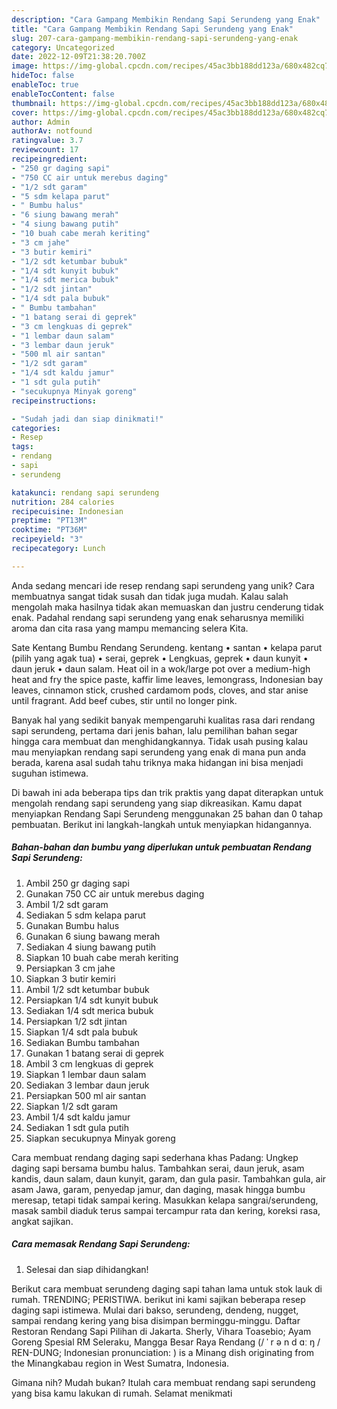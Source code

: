 ```yaml
---
description: "Cara Gampang Membikin Rendang Sapi Serundeng yang Enak"
title: "Cara Gampang Membikin Rendang Sapi Serundeng yang Enak"
slug: 207-cara-gampang-membikin-rendang-sapi-serundeng-yang-enak
category: Uncategorized
date: 2022-12-09T21:38:20.700Z
image: https://img-global.cpcdn.com/recipes/45ac3bb188dd123a/680x482cq70/rendang-sapi-serundeng-foto-resep-utama.jpg
hideToc: false
enableToc: true
enableTocContent: false
thumbnail: https://img-global.cpcdn.com/recipes/45ac3bb188dd123a/680x482cq70/rendang-sapi-serundeng-foto-resep-utama.jpg
cover: https://img-global.cpcdn.com/recipes/45ac3bb188dd123a/680x482cq70/rendang-sapi-serundeng-foto-resep-utama.jpg
author: Admin
authorAv: notfound
ratingvalue: 3.7
reviewcount: 17
recipeingredient:
- "250 gr daging sapi"
- "750 CC air untuk merebus daging"
- "1/2 sdt garam"
- "5 sdm kelapa parut"
- " Bumbu halus"
- "6 siung bawang merah"
- "4 siung bawang putih"
- "10 buah cabe merah keriting"
- "3 cm jahe"
- "3 butir kemiri"
- "1/2 sdt ketumbar bubuk"
- "1/4 sdt kunyit bubuk"
- "1/4 sdt merica bubuk"
- "1/2 sdt jintan"
- "1/4 sdt pala bubuk"
- " Bumbu tambahan"
- "1 batang serai di geprek"
- "3 cm lengkuas di geprek"
- "1 lembar daun salam"
- "3 lembar daun jeruk"
- "500 ml air santan"
- "1/2 sdt garam"
- "1/4 sdt kaldu jamur"
- "1 sdt gula putih"
- "secukupnya Minyak goreng"
recipeinstructions:

- "Sudah jadi dan siap dinikmati!"
categories:
- Resep
tags:
- rendang
- sapi
- serundeng

katakunci: rendang sapi serundeng 
nutrition: 284 calories
recipecuisine: Indonesian
preptime: "PT13M"
cooktime: "PT36M"
recipeyield: "3"
recipecategory: Lunch

---
```





Anda sedang mencari ide resep rendang sapi serundeng yang unik? Cara membuatnya sangat tidak susah dan tidak juga mudah. Kalau salah mengolah maka hasilnya tidak akan memuaskan dan justru cenderung tidak enak. Padahal rendang sapi serundeng yang enak seharusnya memiliki aroma dan cita rasa yang mampu memancing selera Kita.





Sate Kentang Bumbu Rendang Serundeng. kentang • santan • kelapa parut (pilih yang agak tua) • serai, geprek • Lengkuas, geprek • daun kunyit • daun jeruk • daun salam. Heat oil in a wok/large pot over a medium-high heat and fry the spice paste, kaffir lime leaves, lemongrass, Indonesian bay leaves, cinnamon stick, crushed cardamom pods, cloves, and star anise until fragrant. Add beef cubes, stir until no longer pink.

Banyak hal yang sedikit banyak mempengaruhi kualitas rasa dari rendang sapi serundeng, pertama dari jenis bahan, lalu pemilihan bahan segar hingga cara membuat dan menghidangkannya. Tidak usah pusing kalau mau menyiapkan rendang sapi serundeng yang enak di mana pun anda berada, karena asal sudah tahu triknya maka hidangan ini bisa menjadi suguhan istimewa.






Di bawah ini ada beberapa tips dan trik praktis yang dapat diterapkan untuk mengolah rendang sapi serundeng yang siap dikreasikan. Kamu dapat menyiapkan Rendang Sapi Serundeng menggunakan 25 bahan dan 0 tahap pembuatan. Berikut ini langkah-langkah untuk menyiapkan hidangannya.

<!--inarticleads1-->

##### Bahan-bahan dan bumbu yang diperlukan untuk pembuatan Rendang Sapi Serundeng:

1. Ambil 250 gr daging sapi
1. Gunakan 750 CC air untuk merebus daging
1. Ambil 1/2 sdt garam
1. Sediakan 5 sdm kelapa parut
1. Gunakan  Bumbu halus
1. Gunakan 6 siung bawang merah
1. Sediakan 4 siung bawang putih
1. Siapkan 10 buah cabe merah keriting
1. Persiapkan 3 cm jahe
1. Siapkan 3 butir kemiri
1. Ambil 1/2 sdt ketumbar bubuk
1. Persiapkan 1/4 sdt kunyit bubuk
1. Sediakan 1/4 sdt merica bubuk
1. Persiapkan 1/2 sdt jintan
1. Siapkan 1/4 sdt pala bubuk
1. Sediakan  Bumbu tambahan
1. Gunakan 1 batang serai di geprek
1. Ambil 3 cm lengkuas di geprek
1. Siapkan 1 lembar daun salam
1. Sediakan 3 lembar daun jeruk
1. Persiapkan 500 ml air santan
1. Siapkan 1/2 sdt garam
1. Ambil 1/4 sdt kaldu jamur
1. Sediakan 1 sdt gula putih
1. Siapkan secukupnya Minyak goreng


Cara membuat rendang daging sapi sederhana khas Padang: Ungkep daging sapi bersama bumbu halus. Tambahkan serai, daun jeruk, asam kandis, daun salam, daun kunyit, garam, dan gula pasir. Tambahkan gula, air asam Jawa, garam, penyedap jamur, dan daging, masak hingga bumbu meresap, tetapi tidak sampai kering. Masukkan kelapa sangrai/serundeng, masak sambil diaduk terus sampai tercampur rata dan kering, koreksi rasa, angkat sajikan. 

<!--inarticleads2-->

##### Cara memasak Rendang Sapi Serundeng:


1. Selesai dan siap dihidangkan!

Berikut cara membuat serundeng daging sapi tahan lama untuk stok lauk di rumah. TRENDING; PERISTIWA. berikut ini kami sajikan beberapa resep daging sapi istimewa. Mulai dari bakso, serundeng, dendeng, nugget, sampai rendang kering yang bisa disimpan berminggu-minggu. Daftar Restoran Rendang Sapi Pilihan di Jakarta. Sherly, Vihara Toasebio; Ayam Goreng Spesial RM Seleraku, Mangga Besar Raya Rendang (/ ˈ r ə n d ɑː ŋ / REN-DUNG; Indonesian pronunciation: ) is a Minang dish originating from the Minangkabau region in West Sumatra, Indonesia. 

Gimana nih? Mudah bukan? Itulah cara membuat rendang sapi serundeng yang bisa kamu lakukan di rumah. Selamat menikmati
